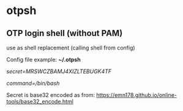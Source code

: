 # otpsh
## OTP login shell (without PAM)

use as shell replacement (calling shell from config)

Config file example: **~/.otpsh**

*secret=MRSWCZBAMJ4XIZLTEBUGK4TF*

*command=/bin/bash*

Secret is base32 encoded as from: https://emn178.github.io/online-tools/base32_encode.html
